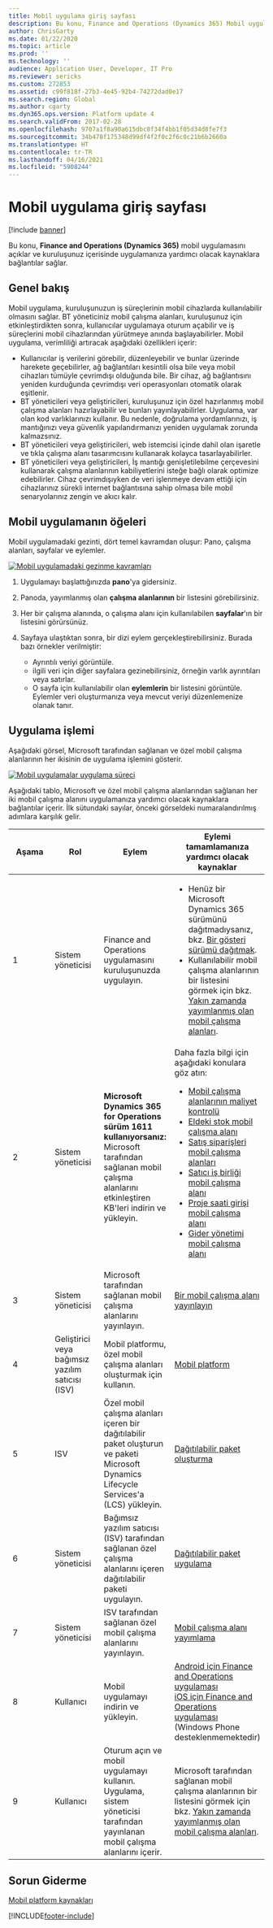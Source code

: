 ```yaml
---
title: Mobil uygulama giriş sayfası
description: Bu konu, Finance and Operations (Dynamics 365) Mobil uygulamasını açıklar ve kuruluşunuz içerisinde uygulamanıza yardımcı olacak kaynaklara bağlantılar sağlar.
author: ChrisGarty
ms.date: 01/22/2020
ms.topic: article
ms.prod: ''
ms.technology: ''
audience: Application User, Developer, IT Pro
ms.reviewer: sericks
ms.custom: 272853
ms.assetid: c99f818f-27b3-4e45-92b4-74272dad0e17
ms.search.region: Global
ms.author: cgarty
ms.dyn365.ops.version: Platform update 4
ms.search.validFrom: 2017-02-28
ms.openlocfilehash: 9707a1f8a90a615dbc8f34f4bb1f05d34d8fe7f3
ms.sourcegitcommit: 34b478f175348d99df4f2f0c2f6c0c21b6b2660a
ms.translationtype: HT
ms.contentlocale: tr-TR
ms.lasthandoff: 04/16/2021
ms.locfileid: "5908244"
---
```

# <a name="mobile-app-home-page"></a>Mobil uygulama giriş sayfası

[!include [banner](../includes/banner.md)]

Bu konu, **Finance and Operations (Dynamics 365)** mobil uygulamasını açıklar ve kuruluşunuz içerisinde uygulamanıza yardımcı olacak kaynaklara bağlantılar sağlar.

<a name="overview"></a>Genel bakış
--------

Mobil uygulama, kuruluşunuzun iş süreçlerinin mobil cihazlarda kullanılabilir olmasını sağlar. BT yöneticiniz mobil çalışma alanları, kuruluşunuz için etkinleştirdikten sonra, kullanıcılar uygulamaya oturum açabilir ve iş süreçlerini mobil cihazlarından yürütmeye anında başlayabilirler. Mobil uygulama, verimliliği artıracak aşağıdaki özellikleri içerir:

- Kullanıcılar iş verilerini görebilir, düzenleyebilir ve bunlar üzerinde harekete geçebilirler, ağ bağlantıları kesintili olsa bile veya mobil cihazları tümüyle çevrimdışı olduğunda bile. Bir cihaz, ağ bağlantısını yeniden kurduğunda çevrimdışı veri operasyonları otomatik olarak eşitlenir.
- BT yöneticileri veya geliştiricileri, kuruluşunuz için özel hazırlanmış mobil çalışma alanları hazırlayabilir ve bunları yayınlayabilirler. Uygulama, var olan kod varlıklarınızı kullanır. Bu nedenle, doğrulama yordamlarınızı, iş mantığınızı veya güvenlik yapılandırmanızı yeniden uygulamak zorunda kalmazsınız.
- BT yöneticileri veya geliştiricileri, web istemcisi içinde dahil olan işaretle ve tıkla çalışma alanı tasarımcısını kullanarak kolayca tasarlayabilirler.
- BT yöneticileri veya geliştiricileri, İş mantığı genişletilebilme çerçevesini kullanarak çalışma alanlarının kabiliyetlerini isteğe bağlı olarak optimize edebilirler. Cihaz çevrimdışıyken de veri işlenmeye devam ettiği için cihazlarınız sürekli internet bağlantısına sahip olmasa bile mobil senaryolarınız zengin ve akıcı kalır.

## <a name="elements-of-the-mobile-app"></a>Mobil uygulamanın öğeleri
Mobil uygulamadaki gezinti, dört temel kavramdan oluşur: Pano, çalışma alanları, sayfalar ve eylemler. 

[![Mobil uygulamadaki gezinme kavramları](./media/mobilephoneapp1-1024x536.png)](./media/mobilephoneapp1.png)

1. Uygulamayı başlattığınızda **pano**'ya gidersiniz.
2. Panoda, yayımlanmış olan **çalışma alanlarının** bir listesini görebilirsiniz.
3. Her bir çalışma alanında, o çalışma alanı için kullanılabilen **sayfalar**'ın bir listesini görürsünüz.
4. Sayfaya ulaştıktan sonra, bir dizi eylem gerçekleştirebilirsiniz. Burada bazı örnekler verilmiştir:

    - Ayrıntılı veriyi görüntüle.
    - ilgili veri için diğer sayfalara gezinebilirsiniz, örneğin varlık ayrıntıları veya satırlar.
    - O sayfa için kullanılabilir olan **eylemlerin** bir listesini görüntüle. Eylemler veri oluşturmanıza veya mevcut veriyi düzenlemenize olanak tanır.

## <a name="implementation-process"></a>Uygulama işlemi
Aşağıdaki görsel, Microsoft tarafından sağlanan ve özel mobil çalışma alanlarının her ikisinin de uygulama işlemini gösterir. 

[![Mobil uygulamalar uygulama süreci](./media/Mobile-implementation-process-5.png)](./media/Mobile-implementation-process-5.png)

Aşağıdaki tablo, Microsoft ve özel mobil çalışma alanlarından sağlanan her iki mobil çalışma alanını uygulamanıza yardımcı olacak kaynaklara bağlantılar içerir. İlk sütundaki sayılar, önceki görseldeki numaralandırılmış adımlara karşılık gelir.

<table>
<colgroup>
<col width="25%" />
<col width="25%" />
<col width="25%" />
<col width="25%" />
</colgroup>
<thead>
<tr class="header">
<th>Aşama</th>
<th>Rol</th>
<th>Eylem</th>
<th>Eylemi tamamlamanıza yardımcı olacak kaynaklar</th>
</tr>
</thead>
<tbody>
<tr class="odd">
<td>1</td>
<td>Sistem yöneticisi</td>
<td>Finance and Operations uygulamasını kuruluşunuzda uygulayın.</td>
<td><ul><li>Henüz bir Microsoft Dynamics 365 sürümünü dağıtmadıysanız, bkz. <a href="../deployment/deploy-demo-environment.md">Bir gösteri sürümü dağıtmak</a>.</li><li>Kullanılabilir mobil çalışma alanlarının bir listesini görmek için bkz. <a href="mobile-workspaces-released.md">Yakın zamanda yayımlanmış olan mobil çalışma alanları</a>.</li></ul></td>
</tr>
<tr class="even">
<td>2</td>
<td>Sistem yöneticisi</td>
<td><strong>Microsoft Dynamics 365 for Operations sürüm 1611 kullanıyorsanız:</strong> Microsoft tarafından sağlanan mobil çalışma alanlarını etkinleştiren KB'leri indirin ve yükleyin.</td>
<td>Daha fazla bilgi için aşağıdaki konulara göz atın:
<ul>

<li><a href="../../../finance/cost-accounting/cost-controlling-mobile-workspace.md">Mobil çalışma alanlarının maliyet kontrolü</a></li>
<li><a href="../../../supply-chain/inventory/inventory-on-hand-mobile-workspace.md">Eldeki stok mobil çalışma alanı</a></li>
<li><a href="../../../supply-chain/sales-marketing/sales-orders-mobile-workspace.md">Satış siparişleri mobil çalışma alanları</a></li>
<li><a href="../../../supply-chain/procurement/vendor-collaboration-mobile-workspace.md">Satıcı iş birliği mobil çalışma alanı</a></li>
<li><a href="/dynamics365/project-operations/prod-pma/project-time-entry-mobile-workspace">Proje saati girişi mobil çalışma alanı</a></li>
<li><a href="/dynamics365/project-operations/prod-exp/expense-management-mobile-workspace">Gider yönetimi mobil çalışma alanı</a></li>

</ul></td>
</tr>
<tr class="odd">
<td>3</td>
<td>Sistem yöneticisi</td>
<td>Microsoft tarafından sağlanan mobil çalışma alanlarını yayınlayın.</td>
<td><a href="publish-mobile-workspace.md">Bir mobil çalışma alanı yayınlayın</a>
</td>
</tr>
<tr class="even">
<td>4</td>
<td>Geliştirici veya bağımsız yazılım satıcısı (ISV)</td>
<td>Mobil platformu, özel mobil çalışma alanları oluşturmak için kullanın.</td>
<td><a href="platform/mobile-platform-home-page.md">Mobil platform</a></td>
</tr>
<tr class="odd">
<td>5</td>
<td>ISV</td>
<td>Özel mobil çalışma alanları içeren bir dağıtılabilir paket oluşturun ve paketi Microsoft Dynamics Lifecycle Services'a (LCS) yükleyin.</td>
<td><a href="../deployment/create-apply-deployable-package.md">Dağıtılabilir paket oluşturma</a></td>
</tr>
<tr class="even">
<td>6</td>
<td>Sistem yöneticisi</td>
<td>Bağımsız yazılım satıcısı (ISV) tarafından sağlanan özel çalışma alanlarını içeren dağıtılabilir paketi uygulayın.</td>
<td><a href="../deployment/apply-deployable-package-system.md">Dağıtılabilir paket uygulama</a></td>
</tr>
<tr class="odd">
<td>7</td>
<td>Sistem yöneticisi</td>
<td>ISV tarafından sağlanan özel mobil çalışma alanlarını yayınlayın.</td>
<td><a href="publish-mobile-workspace.md">Mobil çalışma alanı yayımlama</a></td>
</tr>
<tr class="even">
<td>8</td>
<td>Kullanıcı</td>
<td>Mobil uygulamayı indirin ve yükleyin.</td>
<td>
<a href="https://go.microsoft.com/fwlink/?linkid=850662">Android için Finance and Operations uygulaması</a><BR/>
<a href="https://go.microsoft.com/fwlink/?linkid=850663">iOS için Finance and Operations uygulaması</a><BR/>
(Windows Phone desteklenmemektedir)
</td>
</tr>
<tr class="odd">
<td>9</td>
<td>Kullanıcı</td>
<td>Oturum açın ve mobil uygulamayı kullanın. Uygulama, sistem yöneticisi tarafından yayınlanan mobil çalışma alanlarını içerir.</td>
<td>Microsoft tarafından sağlanan mobil çalışma alanlarının bir listesini görmek için bkz. <a href="mobile-workspaces-released.md">Yakın zamanda yayımlanmış olan mobil çalışma alanları</a>.
</td>
</tr>
</tbody>
</table>

## <a name="troubleshooting"></a>Sorun Giderme
[Mobil platform kaynakları](platform/mobile-platform-home-page.md#troubleshooting-the-app)


[!INCLUDE[footer-include](../../../includes/footer-banner.md)]